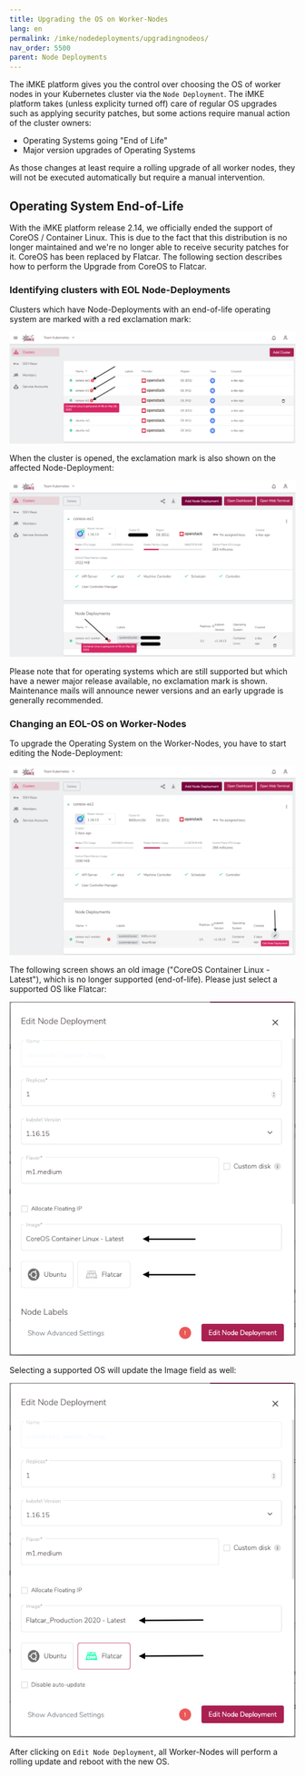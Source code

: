 ```yaml
---
title: Upgrading the OS on Worker-Nodes
lang: en
permalink: /imke/nodedeployments/upgradingnodeos/
nav_order: 5500
parent: Node Deployments
---
```


The iMKE platform gives you the control over choosing the OS of worker nodes in your Kubernetes cluster via the `Node Deployment`.
The iMKE platform takes (unless explicity turned off) care of regular OS upgrades such as applying security patches,
but some actions require manual action of the cluster owners:

- Operating Systems going "End of Life"
- Major version upgrades of Operating Systems

As those changes at least require a rolling upgrade of all worker nodes, they will not be executed automatically but require a
manual intervention.

## Operating System End-of-Life

With the iMKE platform release 2.14, we officially ended the support of CoreOS / Container Linux. This is due to the fact that this
distribution is no longer maintained and we're no longer able to receive security patches for it. CoreOS has been replaced by
Flatcar. The following section describes how to perform the Upgrade from CoreOS to Flatcar.

### Identifying clusters with EOL Node-Deployments

Clusters which have Node-Deployments with an end-of-life operating system are marked with a red exclamation mark:

![EOL Clusters](eol_clusters.png)

When the cluster is opened, the exclamation mark is also shown on the affected Node-Deployment:

![EOL Nodedeployment](eol_nodedeployment.png)

Please note that for operating systems which are still supported but which have a newer major release available, no
exclamation mark is shown. Maintenance mails will announce newer versions and an early upgrade is generally recommended.

### Changing an EOL-OS on Worker-Nodes

To upgrade the Operating System on the Worker-Nodes, you have to start editing the Node-Deployment:

![Edit Node-Deployment](nodes_edit_1.png)

The following screen shows an old image ("CoreOS Container Linux - Latest"), which is no longer supported (end-of-life).
Please just select a supported OS like Flatcar:

![Choose OS](nodes_edit_2.png)

Selecting a supported OS will update the Image field as well:

![Finally](nodes_edit_3.png)

After clicking on `Edit Node Deployment`, all Worker-Nodes will perform a rolling update and reboot with the new OS.
